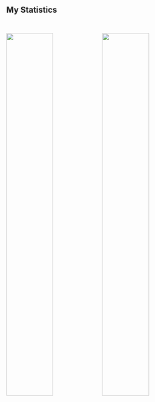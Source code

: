 ## My Statistics

<br/>
<p align="left">
  <a>
  <img width="49.5%" src="https://github-readme-stats.vercel.app/api?username=hamzahmurrar&show_icons=true&theme=gruvbox&hide_border=true" />
    <img width="49.5%" src="https://github-readme-streak-stats.herokuapp.com/?user=hamzahmurrar&theme=gruvbox&hide_border=true" />
  </a>
</p>
<br>
